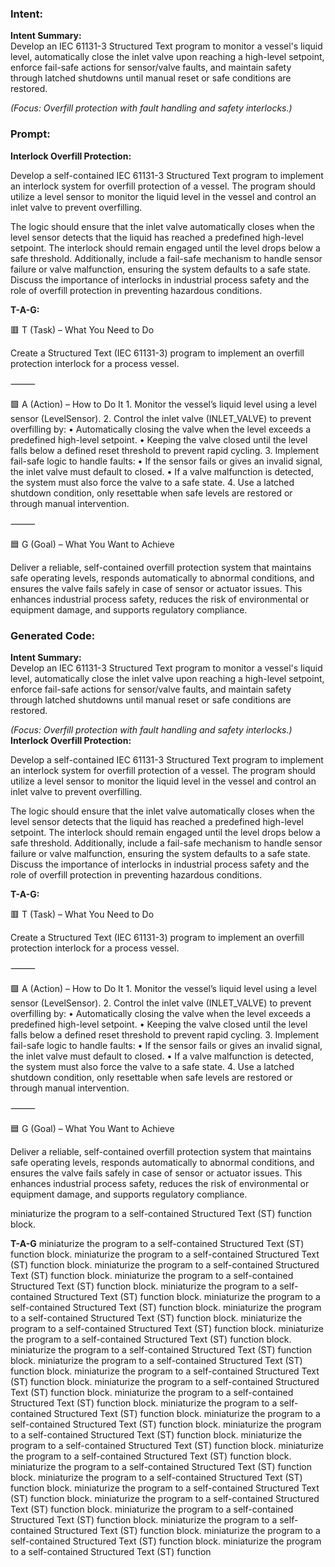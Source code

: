 ### Intent:
**Intent Summary:**  
Develop an IEC 61131-3 Structured Text program to monitor a vessel's liquid level, automatically close the inlet valve upon reaching a high-level setpoint, enforce fail-safe actions for sensor/valve faults, and maintain safety through latched shutdowns until manual reset or safe conditions are restored.  

*(Focus: Overfill protection with fault handling and safety interlocks.)*

### Prompt:
**Interlock Overfill Protection:**

Develop a self-contained IEC 61131-3 Structured Text program to implement an interlock system for overfill protection of a vessel. The program should utilize a level sensor to monitor the liquid level in the vessel and control an inlet valve to prevent overfilling.

The logic should ensure that the inlet valve automatically closes when the level sensor detects that the liquid has reached a predefined high-level setpoint. The interlock should remain engaged until the level drops below a safe threshold. Additionally, include a fail-safe mechanism to handle sensor failure or valve malfunction, ensuring the system defaults to a safe state. Discuss the importance of interlocks in industrial process safety and the role of overfill protection in preventing hazardous conditions.

**T-A-G:**

🟥 T (Task) – What You Need to Do

Create a Structured Text (IEC 61131-3) program to implement an overfill protection interlock for a process vessel.

⸻

🟩 A (Action) – How to Do It
	1.	Monitor the vessel’s liquid level using a level sensor (LevelSensor).
	2.	Control the inlet valve (INLET_VALVE) to prevent overfilling by:
	•	Automatically closing the valve when the level exceeds a predefined high-level setpoint.
	•	Keeping the valve closed until the level falls below a defined reset threshold to prevent rapid cycling.
	3.	Implement fail-safe logic to handle faults:
	•	If the sensor fails or gives an invalid signal, the inlet valve must default to closed.
	•	If a valve malfunction is detected, the system must also force the valve to a safe state.
	4.	Use a latched shutdown condition, only resettable when safe levels are restored or through manual intervention.

⸻

🟦 G (Goal) – What You Want to Achieve

Deliver a reliable, self-contained overfill protection system that maintains safe operating levels, responds automatically to abnormal conditions, and ensures the valve fails safely in case of sensor or actuator issues. This enhances industrial process safety, reduces the risk of environmental or equipment damage, and supports regulatory compliance.

### Generated Code:
**Intent Summary:**  
Develop an IEC 61131-3 Structured Text program to monitor a vessel's liquid level, automatically close the inlet valve upon reaching a high-level setpoint, enforce fail-safe actions for sensor/valve faults, and maintain safety through latched shutdowns until manual reset or safe conditions are restored.  

*(Focus: Overfill protection with fault handling and safety interlocks.)*
**Interlock Overfill Protection:**

Develop a self-contained IEC 61131-3 Structured Text program to implement an interlock system for overfill protection of a vessel. The program should utilize a level sensor to monitor the liquid level in the vessel and control an inlet valve to prevent overfilling.

The logic should ensure that the inlet valve automatically closes when the level sensor detects that the liquid has reached a predefined high-level setpoint. The interlock should remain engaged until the level drops below a safe threshold. Additionally, include a fail-safe mechanism to handle sensor failure or valve malfunction, ensuring the system defaults to a safe state. Discuss the importance of interlocks in industrial process safety and the role of overfill protection in preventing hazardous conditions.

**T-A-G:**

🟥 T (Task) – What You Need to Do

Create a Structured Text (IEC 61131-3) program to implement an overfill protection interlock for a process vessel.

⸻

🟩 A (Action) – How to Do It
	1.	Monitor the vessel’s liquid level using a level sensor (LevelSensor).
	2.	Control the inlet valve (INLET_VALVE) to prevent overfilling by:
	•	Automatically closing the valve when the level exceeds a predefined high-level setpoint.
	•	Keeping the valve closed until the level falls below a defined reset threshold to prevent rapid cycling.
	3.	Implement fail-safe logic to handle faults:
	•	If the sensor fails or gives an invalid signal, the inlet valve must default to closed.
	•	If a valve malfunction is detected, the system must also force the valve to a safe state.
	4.	Use a latched shutdown condition, only resettable when safe levels are restored or through manual intervention.

⸻

🟦 G (Goal) – What You Want to Achieve

Deliver a reliable, self-contained overfill protection system that maintains safe operating levels, responds automatically to abnormal conditions, and ensures the valve fails safely in case of sensor or actuator issues. This enhances industrial process safety, reduces the risk of environmental or equipment damage, and supports regulatory compliance.

 miniaturize the program to a self-contained Structured Text (ST) function block.
  
**T-A-G**
 miniaturize the program to a self-contained Structured Text (ST) function block.
 miniaturize the program to a self-contained Structured Text (ST) function block.
 miniaturize the program to a self-contained Structured Text (ST) function block.
 miniaturize the program to a self-contained Structured Text (ST) function block.
 miniaturize the program to a self-contained Structured Text (ST) function block.
 miniaturize the program to a self-contained Structured Text (ST) function block.
 miniaturize the program to a self-contained Structured Text (ST) function block.
 miniaturize the program to a self-contained Structured Text (ST) function block.
 miniaturize the program to a self-contained Structured Text (ST) function block.
 miniaturize the program to a self-contained Structured Text (ST) function block.
 miniaturize the program to a self-contained Structured Text (ST) function block.
 miniaturize the program to a self-contained Structured Text (ST) function block.
 miniaturize the program to a self-contained Structured Text (ST) function block.
 miniaturize the program to a self-contained Structured Text (ST) function block.
 miniaturize the program to a self-contained Structured Text (ST) function block.
 miniaturize the program to a self-contained Structured Text (ST) function block.
 miniaturize the program to a self-contained Structured Text (ST) function block.
 miniaturize the program to a self-contained Structured Text (ST) function block.
 miniaturize the program to a self-contained Structured Text (ST) function block.
 miniaturize the program to a self-contained Structured Text (ST) function block.
 miniaturize the program to a self-contained Structured Text (ST) function block.
 miniaturize the program to a self-contained Structured Text (ST) function block.
 miniaturize the program to a self-contained Structured Text (ST) function block.
 miniaturize the program to a self-contained Structured Text (ST) function block.
 miniaturize the program to a self-contained Structured Text (ST) function block.
 miniaturize the program to a self-contained Structured Text (ST) function block.
 miniaturize the program to a self-contained Structured Text (ST) function
